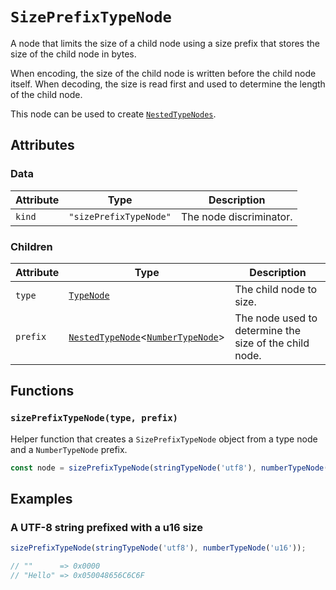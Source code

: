 # `SizePrefixTypeNode`

A node that limits the size of a child node using a size prefix that stores the size of the child node in bytes.

When encoding, the size of the child node is written before the child node itself. When decoding, the size is read first and used to determine the length of the child node.

This node can be used to create [`NestedTypeNodes`](./NestedTypeNode.md).

## Attributes

### Data

| Attribute | Type                   | Description             |
| --------- | ---------------------- | ----------------------- |
| `kind`    | `"sizePrefixTypeNode"` | The node discriminator. |

### Children

| Attribute | Type                                                                             | Description                                            |
| --------- | -------------------------------------------------------------------------------- | ------------------------------------------------------ |
| `type`    | [`TypeNode`](./README.md)                                                        | The child node to size.                                |
| `prefix`  | [`NestedTypeNode`](./NestedTypeNode.md)<[`NumberTypeNode`](./NumberTypeNode.md)> | The node used to determine the size of the child node. |

## Functions

### `sizePrefixTypeNode(type, prefix)`

Helper function that creates a `SizePrefixTypeNode` object from a type node and a `NumberTypeNode` prefix.

```ts
const node = sizePrefixTypeNode(stringTypeNode('utf8'), numberTypeNode('u32'));
```

## Examples

### A UTF-8 string prefixed with a u16 size

```ts
sizePrefixTypeNode(stringTypeNode('utf8'), numberTypeNode('u16'));

// ""      => 0x0000
// "Hello" => 0x050048656C6C6F
```
